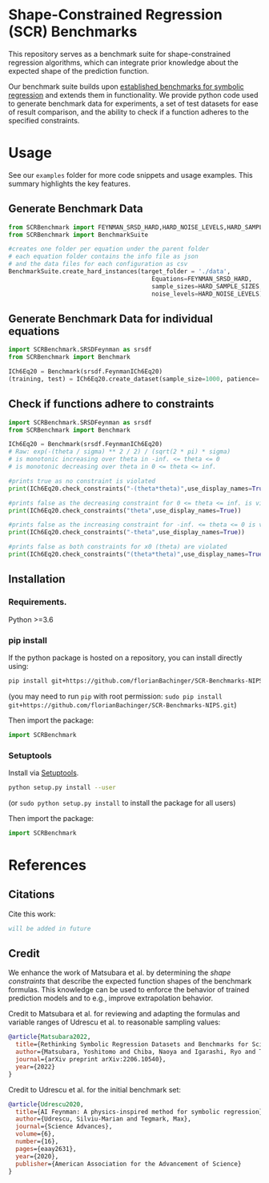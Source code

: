 # Shape-Constrained Regression (SCR) Benchmarks
This repository serves as a benchmark suite for shape-constrained regression algorithms, which can integrate prior knowledge about the expected shape of the prediction function.

Our benchmark suite builds upon [established benchmarks for symbolic regression](#credit) and extends them in functionality. We provide python code used to generate benchmark data for experiments, a set of test datasets for ease of result comparison, and the ability to check if a function adheres to the specified constraints.

# Usage

See our `examples` folder for more code snippets and usage examples. 
This summary highlights the key features.


## Generate Benchmark Data

```python
from SCRBenchmark import FEYNMAN_SRSD_HARD,HARD_NOISE_LEVELS,HARD_SAMPLE_SIZES
from SCRBenchmark import BenchmarkSuite

#creates one folder per equation under the parent folder
# each equation folder contains the info file as json
# and the data files for each configuration as csv
BenchmarkSuite.create_hard_instances(target_folder = './data',
                                        Equations=FEYNMAN_SRSD_HARD,
                                        sample_sizes=HARD_SAMPLE_SIZES,
                                        noise_levels=HARD_NOISE_LEVELS)
```

## Generate Benchmark Data for individual equations

```python
import SCRBenchmark.SRSDFeynman as srsdf
from SCRBenchmark import Benchmark

ICh6Eq20 = Benchmark(srsdf.FeynmanICh6Eq20)
(training, test) = ICh6Eq20.create_dataset(sample_size=1000, patience= 10, noise_level = 0)
```

## Check if functions adhere to constraints
```python
import SCRBenchmark.SRSDFeynman as srsdf
from SCRBenchmark import Benchmark

ICh6Eq20 = Benchmark(srsdf.FeynmanICh6Eq20)
# Raw: exp(-(theta / sigma) ** 2 / 2) / (sqrt(2 * pi) * sigma)
# is monotonic increasing over theta in -inf. <= theta <= 0
# is monotonic decreasing over theta in 0 <= theta <= inf.

#prints true as no constraint is violated
print(ICh6Eq20.check_constraints("-(theta*theta)",use_display_names=True))

#prints false as the decreasing constraint for 0 <= theta <= inf. is violated
print(ICh6Eq20.check_constraints("theta",use_display_names=True))

#prints false as the increasing constraint for -inf. <= theta <= 0 is violated
print(ICh6Eq20.check_constraints("-theta",use_display_names=True))

#prints false as both constraints for x0 (theta) are violated
print(ICh6Eq20.check_constraints("(theta*theta)",use_display_names=True))
```

## Installation 

### Requirements.

Python >=3.6
### pip install

If the python package is hosted on a repository, you can install directly using:

```sh
pip install git+https://github.com/florianBachinger/SCR-Benchmarks-NIPS.git
```
(you may need to run `pip` with root permission: `sudo pip install git+https://github.com/florianBachinger/SCR-Benchmarks-NIPS.git`)

Then import the package:
```python
import SCRBenchmark
```

### Setuptools

Install via [Setuptools](http://pypi.python.org/pypi/setuptools).

```sh
python setup.py install --user
```
(or `sudo python setup.py install` to install the package for all users)

Then import the package:
```python
import SCRBenchmark
```

# References

## Citations
Cite this work:

```bibtex
will be added in future
```

## Credit
We enhance the work of Matsubara et al. by determining the _shape constraints_ that describe the expected function shapes of the benchmark formulas. This knowledge can be used to enforce the behavior of trained prediction models and to e.g., improve extrapolation behavior.


Credit to Matsubara et al. for reviewing and adapting the formulas and variable ranges of Udrescu et al. to reasonable sampling values:
```bibtex
@article{Matsubara2022,
  title={Rethinking Symbolic Regression Datasets and Benchmarks for Scientific Discovery},
  author={Matsubara, Yoshitomo and Chiba, Naoya and Igarashi, Ryo and Tatsunori, Taniai and Ushiku, Yoshitaka},
  journal={arXiv preprint arXiv:2206.10540},
  year={2022}
}
```

Credit to Udrescu et al. for the initial benchmark set:
```bibtex
@article{Udrescu2020,
  title={AI Feynman: A physics-inspired method for symbolic regression},
  author={Udrescu, Silviu-Marian and Tegmark, Max},
  journal={Science Advances},
  volume={6},
  number={16},
  pages={eaay2631},
  year={2020},
  publisher={American Association for the Advancement of Science}
}
```